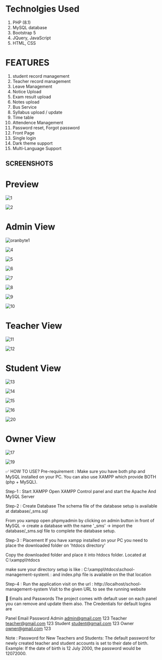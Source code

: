 # Technolgies Used 
  1. PHP (8.1) 
  2. MySQL database  
  3. Bootstrap 5
  4. JQuery, JavaScript
  5. HTML, CSS

# FEATURES 
  1. student record management
  2. Teacher record management 
  3. Leave Management
  4. Notice Upload 
  5. Exam result upload
  6. Notes upload
  7. Bus Service  
  8. Syllabus upload / update
  9. Time table
  10. Attendence Management
  11. Password reset, Forgot password
  12. Front Page 
  13. Single login
  14. Dark theme support
  15. Multi-Language Support

## SCREENSHOTS

# Preview

![1](https://github.com/user-attachments/assets/507ab3a6-dd9b-4d7d-a135-659601c9dd1b)

![2](https://github.com/user-attachments/assets/3094ec03-ead7-4c4f-810b-be8f37caf855)

# Admin View

![oranbyte1](https://github.com/user-attachments/assets/d2d49412-3f72-48e2-8819-b11f08885ee6)

![4](https://github.com/user-attachments/assets/0a3df008-9173-4fb2-8c43-874971d9d206)

![5](https://github.com/user-attachments/assets/7f39542b-81ec-4d6f-b970-cd7c01cae1a9)

![6](https://github.com/user-attachments/assets/d61e9b56-f53b-42d6-89f8-a72ebaab550f)

![7](https://github.com/user-attachments/assets/06ded01f-d905-44f7-8f96-1a85865d0f23)

![8](https://github.com/user-attachments/assets/c62e02a2-da9c-4ac1-aeb5-10264e25ed32)

![9](https://github.com/user-attachments/assets/e4632e17-936a-4d09-af3b-319c549eab78)

![10](https://github.com/user-attachments/assets/c6f43b56-0dd8-4389-b9d0-12e2120622b9)

# Teacher View

![11](https://github.com/user-attachments/assets/d8d49551-ffbf-45fb-b4c1-256e2693702e)

![12](https://github.com/user-attachments/assets/29303316-0275-4440-8b76-00cb9b1f4ec2)

# Student View

![13](https://github.com/user-attachments/assets/a3ab57b3-73d7-437f-baa9-e72687620eae)

![14](https://github.com/user-attachments/assets/e98e30dd-39b7-4c7c-8538-87aff24f238c)

![15](https://github.com/user-attachments/assets/8b00165e-a7fa-4a78-8dbc-20c33c07c877)

![16](https://github.com/user-attachments/assets/596ac5b1-b7f3-4151-a39b-4ccb9fa00ec6)

![20](https://github.com/user-attachments/assets/df37a771-2602-4b82-aa37-e8f86d205357)

# Owner View

![17](https://github.com/user-attachments/assets/34c1fa12-7aba-4021-ae1a-d0eccbec750c)

![19](https://github.com/user-attachments/assets/71899977-16c0-4720-b949-7d3f8c63d9e9)


✅ HOW TO USE?
Pre-requirement : Make sure you have both php and MySQL installed on your PC. You can also use XAMPP which provide BOTH (php + MySQL).


Step-1 : Start XAMPP
Open XAMPP Control panel and start the Apache And MySQL Server

Step-2 : Create Database
The schema file of the database setup is available at database/_sms.sql

From you xampp open phpmyadmin by clicking on admin button in front of MySQL -> create a database with the name '_sms' -> import the database/_sms.sql file to complete the database setup.

Step-3 : Placement
If you have xampp installed on your PC you need to place the downloaded folder on 'htdocs directory'

Copy the downloaded folder and place it into htdocs folder. Located at C:\xampp\htdocs

make sure your directory setup is like : C:\xampp\htdocs\school-management-system\ : and index.php file is available on the that location

Step-4 : Run the application
visit on the url : http://localhost/school-management-system
Visit to the given URL to see the running website

🔐 Emails and Passwords
The project comes with default user on each panel you can remove and update them also.
The Credentials for default logins are

Panel	Email	Password
Admin	admin@gmail.com	123
Teacher	teacher@gmail.com	123
Student	student@gmail.com	123
Owner	owner@gmail.com	123

Note : Password for New Teachers and Students:
The default password for newly created teacher and student accounts is set to their date of birth.
Example: If the date of birth is 12 July 2000, the password would be 12072000.
